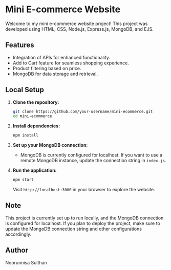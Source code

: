 
# Mini E-commerce Website

Welcome to my mini e-commerce website project! This project was developed using HTML, CSS, Node.js, Express.js, MongoDB, and EJS.

## Features

- Integration of APIs for enhanced functionality.
- Add to Cart feature for seamless shopping experience.
- Product filtering based on price.
- MongoDB for data storage and retrieval.

## Local Setup

1. **Clone the repository:**
   ```bash
   git clone https://github.com/your-username/mini-ecommerce.git
   cd mini-ecommerce
   ```

2. **Install dependencies:**
   ```bash
   npm install
   ```

3. **Set up your MongoDB connection:**
   - MongoDB is currently configured for localhost. If you want to use a remote MongoDB instance, update the connection string in `index.js`.

4. **Run the application:**
   ```bash
   npm start
   ```
   Visit `http://localhost:3000` in your browser to explore the website.

## Note

This project is currently set up to run locally, and the MongoDB connection is configured for localhost. If you plan to deploy the project, make sure to update the MongoDB connection string and other configurations accordingly.

## Author
Noorunnisa Sulthan
